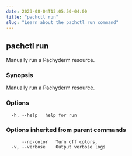 ```yaml
---
date: 2023-08-04T13:05:50-04:00
title: "pachctl run"
slug: "Learn about the pachctl_run command"
---
```


## pachctl run

Manually run a Pachyderm resource.

### Synopsis

Manually run a Pachyderm resource.

### Options

```
  -h, --help   help for run
```

### Options inherited from parent commands

```
      --no-color   Turn off colors.
  -v, --verbose    Output verbose logs
```

